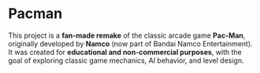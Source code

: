 # Pacman

This project is a **fan-made remake** of the classic arcade game **Pac-Man**, originally developed by **Namco** (now part of Bandai Namco Entertainment). It was created for **educational and non-commercial purposes**, with the goal of exploring classic game mechanics, AI behavior, and level design.
